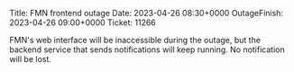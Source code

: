 Title: FMN frontend outage
Date: 2023-04-26 08:30+0000
OutageFinish: 2023-04-26 09:00+0000
Ticket: 11266

FMN's web interface will be inaccessible during the outage, but the backend
service that sends notifications will keep running. No notification will be
lost.
